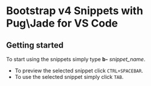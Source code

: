 # Bootstrap v4 Snippets with Pug\Jade for VS Code

## Getting started

To start using the snippets simply type **b-** *snippet_name*.

* To preview the selected snippet click `CTRL+SPACEBAR`.
* To use the selected snippet simply click `TAB`.
